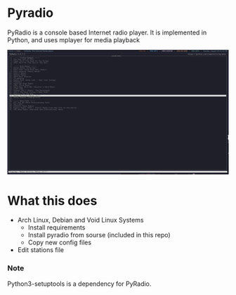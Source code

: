 # Pyradio

PyRadio is a console based Internet radio player. It is implemented in Python, and uses mplayer for media playback

![pyradio - darknesscode](https://github.com/codedarkness/pyradio/blob/master/config-files/pyradio.png)

# What this does

* Arch Linux, Debian and Void Linux Systems
  * Install requirements
  * Install pyradio from sourse (included in this repo)
  * Copy new config files
* Edit stations file

### Note

Python3-setuptools is a dependency for PyRadio.
